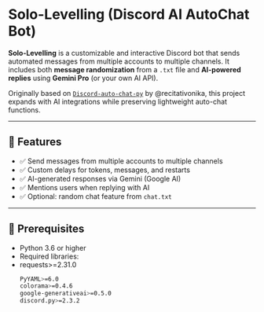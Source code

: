 # Solo-Levelling (Discord AI AutoChat Bot)

**Solo-Levelling** is a customizable and interactive Discord bot that sends automated messages from multiple accounts to multiple channels. It includes both **message randomization** from a `.txt` file and **AI-powered replies** using **Gemini Pro** (or your own AI API).

Originally based on [`Discord-auto-chat-py`](https://github.com/recitativonika/Discord-auto-chat-py) by @recitativonika, this project expands with AI integrations while preserving lightweight auto-chat functions.

---

## 🚀 Features

- ✅ Send messages from multiple accounts to multiple channels
- ✅ Custom delays for tokens, messages, and restarts
- ✅ AI-generated responses via Gemini (Google AI)
- ✅ Mentions users when replying with AI
- ✅ Optional: random chat feature from `chat.txt`

---

## 🔧 Prerequisites

- Python 3.6 or higher
- Required libraries:
- requests>=2.31.0
  ```bash
  PyYAML>=6.0
  colorama>=0.4.6
  google-generativeai>=0.5.0
  discord.py>=2.3.2
  ```

